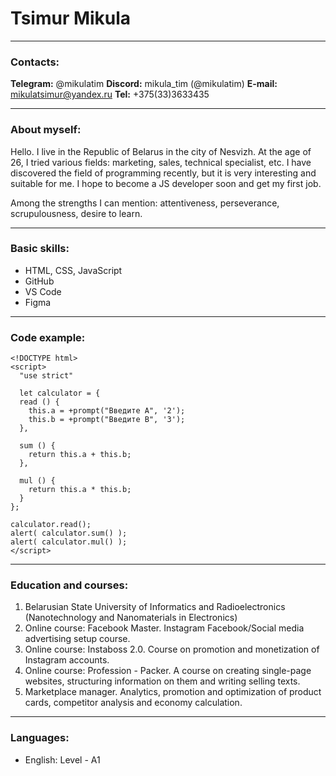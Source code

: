# Tsimur Mikula

---
### Contacts:
**Telegram:** @mikulatim
**Discord:** mikula_tim (@mikulatim)
**E-mail:** mikulatsimur@yandex.ru
**Tel:** +375(33)3633435

---
### About myself:
Hello. I live in the Republic of Belarus in the city of Nesvizh. At the age of 26, I tried various fields: marketing, sales, technical specialist, etc. I have discovered the field of programming recently, but it is very interesting and suitable for me. I hope to become a JS developer soon and get my first job.

Among the strengths I can mention: attentiveness, perseverance, scrupulousness, desire to learn.

---
### Basic skills:
* HTML, CSS, JavaScript
* GitHub
* VS Code
* Figma

---
### Code example:
```
<!DOCTYPE html>
<script>
  "use strict"

  let calculator = {
  read () {  
    this.a = +prompt("Введите A", '2');
    this.b = +prompt("Введите B", '3');
  },

  sum () {
    return this.a + this.b;
  },

  mul () {
    return this.a * this.b;
  }
};

calculator.read();
alert( calculator.sum() );
alert( calculator.mul() );
</script>
```
---
### Education and courses:
1. Belarusian State University of Informatics and Radioelectronics (Nanotechnology and Nanomaterials in Electronics) 
2. Online course: Facebook Master. Instagram Facebook/Social media advertising setup course. 
3. Online course: Instaboss 2.0. Course on promotion and monetization of Instagram accounts. 
4. Online course: Profession - Packer. A course on creating single-page websites, structuring information on them and writing selling texts. 
5. Marketplace manager. Analytics, promotion and optimization of product cards, competitor analysis and economy calculation.

---
### Languages:
* English: Level - A1
